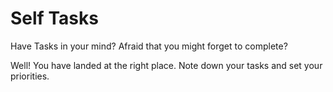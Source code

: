 
# Self Tasks

Have Tasks in your mind?
Afraid that you might forget to complete?

Well! You have landed at the right place.
Note down your tasks and set your priorities. 
